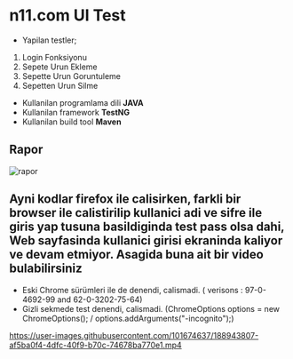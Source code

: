 # n11.com UI Test
- Yapilan testler;
1. Login Fonksiyonu
2. Sepete Urun Ekleme
3. Sepette Urun Goruntuleme
4. Sepetten Urun Silme

* Kullanilan programlama dili **JAVA**
* Kullanilan framework **TestNG**
* Kullanilan build tool **Maven**

## **Rapor**
![rapor](https://user-images.githubusercontent.com/101674637/188957851-d5acba1b-de7a-4def-9151-cc3990a51e71.png)


## Ayni kodlar firefox ile calisirken, farkli bir browser ile calistirilip kullanici adi ve sifre ile giris yap tusuna basildiginda test pass olsa dahi, Web sayfasinda kullanici girisi ekraninda kaliyor ve devam etmiyor. Asagida buna ait bir video bulabilirsiniz
* Eski Chrome sürümleri ile de denendi, calismadi. ( verisons : 97-0-4692-99 and 62-0-3202-75-64)
* Gizli sekmede test denendi, calismadi. (ChromeOptions options = new ChromeOptions(); / options.addArguments("-incognito");)
		
https://user-images.githubusercontent.com/101674637/188943807-af5ba0f4-4dfc-40f9-b70c-74678ba770e1.mp4

